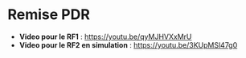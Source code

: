 # Remise PDR

- **Video pour le RF1** : https://youtu.be/qyMJHVXxMrU
- **Video pour le RF2 en simulation** : https://youtu.be/3KUpMSl47g0

